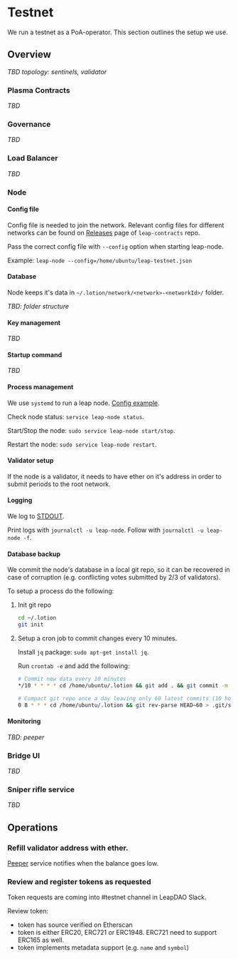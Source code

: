 # Testnet

We run a testnet as a PoA-operator. This section outlines the setup we use.

## Overview

_TBD topology: sentinels, validator_

### Plasma Contracts

_TBD_

### Governance

_TBD_

### Load Balancer

_TBD_

### Node

#### Config file

Config file is needed to join the network. Relevant config files for different networks can be found on [Releases](https://github.com/leapdao/leap-contracts/releases) page of `leap-contracts` repo.

Pass the correct config file with `--config` option when starting leap-node.

Example: `leap-node --config=/home/ubuntu/leap-testnet.json`

#### Database

Node keeps it's data in `~/.lotion/network/<network>-<networkId>/` folder.

_TBD: folder structure_


#### Key management

_TBD_

#### Startup command

_TBD_

#### Process management

We use `systemd` to run a leap node.
[Config example](https://github.com/leapdao/leap-node/blob/master/setup/cloud/leap.systemd.service).

Check node status: `service leap-node status`.

Start/Stop the node: `sudo service leap-node start/stop`.

Restart the node: `sudo service leap-node restart`.

#### Validator setup

If the node is a validator, it needs to have ether on it's address in order to submit periods to the root network.

#### Logging

We log to [STDOUT](https://12factor.net/logs).

Print logs with `journalctl -u leap-node`.
Follow with `journalctl -u leap-node -f`.

#### Database backup

We commit the node's database in a local git repo, so it can be recovered in case of corruption (e.g. conflicting votes submitted by 2/3 of validators).

To setup a process do the following:

1. Init git repo

   ```sh
   cd ~/.lotion
   git init
   ```

2. Setup a cron job to commit changes every 10 minutes.

   Install `jq` package: `sudo apt-get install jq`.

   Run `crontab -e` and add the following:

   ```sh
   # Commit new data every 10 minutes
   */10 * * * * cd /home/ubuntu/.lotion && git add . && git commit -m 'Block height '`curl -s localhost:26659/status | jq .result.sync_info.latest_block_height | sed s/\"//g`

   # Compact git repo once a day leaving only 60 latest commits (10 hours worth of data)
   0 8 * * * cd /home/ubuntu/.lotion && git rev-parse HEAD~60 > .git/shallow && git gc --prune=now
   ```

#### Monitoring

_TBD: peeper_

### Bridge UI

_TBD_

### Sniper rifle service

_TBD_

## Operations

### Refill validator address with ether.
[Peeper](#Monitoring]) service notifies when the balance goes low.

### Review and register tokens as requested

Token requests are coming into #testnet channel in LeapDAO Slack.

Review token:
- token has source verified on Etherscan
- token is either ERC20, ERC721 or ERC1948. ERC721 need to support ERC165 as well.
- token implements metadata support (e.g. `name` and `symbol`)
